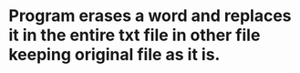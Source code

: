 # Program erases a word and replaces it in the entire txt file in other file keeping original file as it is.
